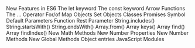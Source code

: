 New Features in ES6
The let keyword
The const keyword
Arrow Functions
The ... Operator
For/of
Map Objects
Set Objects
Classes
Promises
Symbol
Default Parameters
Function Rest Parameter
String.includes()
String.startsWith()
String.endsWith()
Array.from()
Array keys()
Array find()
Array findIndex()
New Math Methods
New Number Properties
New Number Methods
New Global Methods
Object entries
JavaScript Modules
